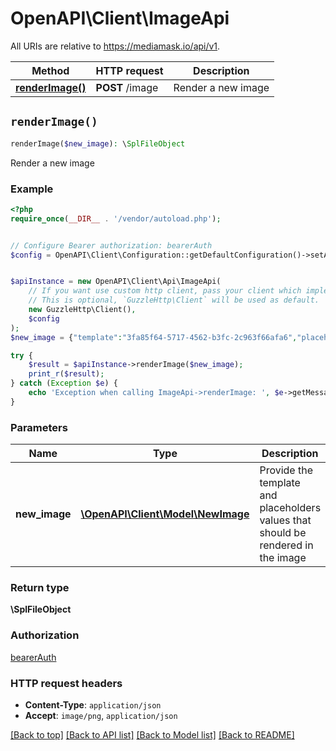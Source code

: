 # OpenAPI\Client\ImageApi

All URIs are relative to https://mediamask.io/api/v1.

Method | HTTP request | Description
------------- | ------------- | -------------
[**renderImage()**](ImageApi.md#renderImage) | **POST** /image | Render a new image


## `renderImage()`

```php
renderImage($new_image): \SplFileObject
```

Render a new image

### Example

```php
<?php
require_once(__DIR__ . '/vendor/autoload.php');


// Configure Bearer authorization: bearerAuth
$config = OpenAPI\Client\Configuration::getDefaultConfiguration()->setAccessToken('YOUR_ACCESS_TOKEN');


$apiInstance = new OpenAPI\Client\Api\ImageApi(
    // If you want use custom http client, pass your client which implements `GuzzleHttp\ClientInterface`.
    // This is optional, `GuzzleHttp\Client` will be used as default.
    new GuzzleHttp\Client(),
    $config
);
$new_image = {"template":"3fa85f64-5717-4562-b3fc-2c963f66afa6","placeholders":[{"name":"text placeholder name","text":"an example text"},{"name":"image placeholder name","image":"https://example.com/example.jpg"}]}; // \OpenAPI\Client\Model\NewImage | Provide the template and placeholders values that should be rendered in the image

try {
    $result = $apiInstance->renderImage($new_image);
    print_r($result);
} catch (Exception $e) {
    echo 'Exception when calling ImageApi->renderImage: ', $e->getMessage(), PHP_EOL;
}
```

### Parameters

Name | Type | Description  | Notes
------------- | ------------- | ------------- | -------------
 **new_image** | [**\OpenAPI\Client\Model\NewImage**](../Model/NewImage.md)| Provide the template and placeholders values that should be rendered in the image |

### Return type

**\SplFileObject**

### Authorization

[bearerAuth](../../README.md#bearerAuth)

### HTTP request headers

- **Content-Type**: `application/json`
- **Accept**: `image/png`, `application/json`

[[Back to top]](#) [[Back to API list]](../../README.md#endpoints)
[[Back to Model list]](../../README.md#models)
[[Back to README]](../../README.md)
